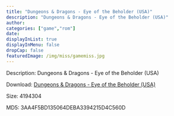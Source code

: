 ```yaml
---
title: "Dungeons & Dragons - Eye of the Beholder (USA)"
description: "Dungeons & Dragons - Eye of the Beholder (USA)"
author: 
categories: ["game","rom"]
date: 
displayInList: true
displayInMenu: false
dropCap: false
featuredImage: /img/miss/gamemiss.jpg
---
```


Description: Dungeons & Dragons - Eye of the Beholder (USA)

Download: <a style="text-decoration:underline;" href="https://mega.nz/#!qSZSwYoa!64kJIMz6MPEOqdw4gL26x-xELt13GsqNH47MS5IfL7k" target = "_blank" rel = "nofollow" > Dungeons & Dragons - Eye of the Beholder (USA)</a>

Size: 4194304

MD5: 3AA4F5BD135064DEBA3394215D4C560D

